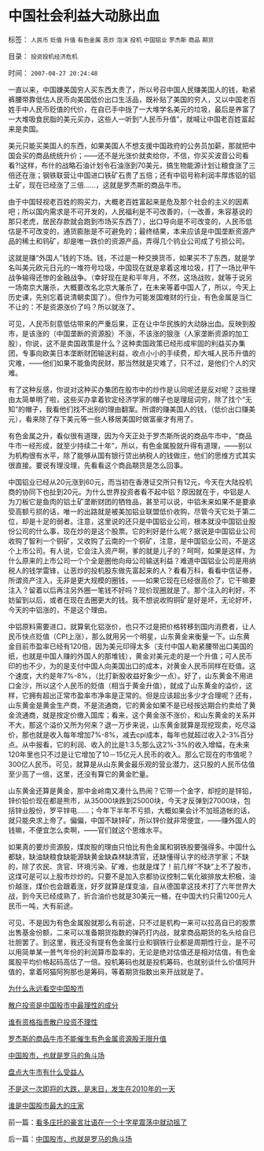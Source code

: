 # 中国社会利益大动脉出血

标签： `人民币` `贬值` `升值` `有色金属` `恶炒` `泡沫` `投机` `中国铝业` `罗杰斯` `商品` `期货` 

目录： `投资投机经济危机`

时间： `2007-08-27 20:24:48`

一直以来，中国嫌美国穷人买东西太贵了，所以号召中国人民赚美国人的钱，勒紧裤腰带靠低估人民币向美国低价出口生活品，既补贴了美国的穷人，又以中国老百姓手中人民币贬值的代价，在自已手中拢了一大堆学名美元的垃圾，最后是养富了一大堆吸食民脂的美元买办，这些人一听到“人民币升值”，就喊让中国老百姓富起来是卖国。

美元只能买美国人的东西，如果美国人不想支援中国政府的公务员加薪，那就把中国会买的商品统统升价；——还不是光涨价就卖给你，不信，你买买波音公司看看?!这样，布什的战略石油计划令石油涨到70美元，搞生物能源计划让粮食涨了三倍还在涨；钢铁联营让中国进口铁矿石贵了五倍；还有中铝号称利润丰厚炼铝的铝土矿，现在已经涨了三倍……，这就是罗杰斯的商品牛市。

由于中国轻视老百姓的购买力，大概老百姓富起来是危及那个社会的主义的因素吧；所以国内需求是不可开发的，人民福利是不可改善的，（一改善，朱容基说的那只老虎，居民存款就会跑到市场买东西了），出口导向是不可改变的，人民币低估是不可改变的，通货膨胀是不可避免的；最终结果，本来应该是中国垄断资源产品的稀土和钨矿，却是唯一跌价的资源产品，弄得几个钨业公司成了亏损公司。

这就是赚“外国人”钱的下场。钱，不过是一种交换货币，如果买不了东西，就是学名叫美元欧元日元的一堆符号垃圾，中国现在就是拿着这堆垃圾，打了一场比甲午战争输得还惨的金融战争。（幸好现在是和平年月，不然，这场战败，就等于说另一场南京大屠杀，大概要改名北京大屠杀了，在未来等着中国人了，所以，今天上历史课，先别忘着说清朝卖国了）。但作为可能发国难财的行业，有色金属是当仁不让的：不是资源涨价了吗？所以就涨了。

可见，人民币刻意低估带来的严重后果，正在让中华民族的大动脉出血。反映到股市，是该涨的（中国垄断的资源股）不涨，不该涨的狠涨（人家垄断资源的加工股），你说，这不是卖国政策是什么？这种卖国政策已经形成牢固的利益买办集团，专事向欧美日本垄断财团输送利益，收点小小的手续费，却大喊人民币升值的灾难，——他们如果不能鱼肉民财，那当然就是灾难了，只不过，是他们个人的灾难。

有了这种反感，你说对这种买办集团在股市中的炒作是认同呢还是反对呢？这些理由太简单明了啦，这些买办拿着钦定经济学家的帽子也是理屈词穷，除了找个“无知”的帽子，我看他们找不出别的理由翻案。所谓的赚美国人的钱，（低价出口赚美元），看来除了存下美元等一些人移居美国时做富豪才有用了。

有色金属之升，看似很有道理，因为今天正处于罗杰斯所说的商品牛市中，“商品牛市一经形成，就至少持续二十年”，所以，有色金属股就升得有道理，——别以为机构很有水平，除了能够从国有银行贷出纳税人的钱做庄，他们的思维方式其实很直接。要说有理没理，先看看这个商品期货是怎么回事。

中国铝业已经从20元涨到60元，而当初在香港证交所只有12元，今天在大陆投机商的协同下也扯到20元。为什么世界投资者看不起中铝？原因就在于，中铝是人为刀板它是鱼肉的铝土矿垄断财团的牺牲品，甚至可以说，中铝未来如果不是要承受高额亏损的话，唯一的出路就是被美加铝业联盟低价收购，尽管今天它处于第二位，却是十足的弱者。注意，这里说的还只是中国铝业公司，根本就没中国铝业股份公司的什么事，现在炒的是这个股票。它的利好是什么呢？据说是中国铝业公司收购了智利一个铜矿，又收购了云南的一个铜矿，注意，是中国铝业公司，不是这个上市公司。有人说，它会注入资产啊，爹的就是儿子的？呵呵，如果是这样，为什么原来的上市公司一个个全是圈他向母公司输送利益？难道中国铝业公司是用纳税人的钱学雷锋，让恶炒的投机股东做先富起来的人？看看万科，看看中信证券，所谓资产注入，无非是更大规模的圈钱，——如果它现在已经很高价了，它干嘛要注入？留着以后再注另外圈一笔钱不好吗？现价现圈就是了。那个注入的利好，不妨留到以后，或者在现在去圈更大的钱。我不想说收购铜矿是好是坏，无论好坏，今天的中铝涨的，不是这个理由。

中铝原料需要进口，就算氧化铝涨价，也只不过是把价格转移到国内消费者，让人民币快点贬值（CPI上涨），那么就用另一个明星，山东黄金来衡量一下。山东黄金目前市盈率已经有120倍，因为美元印得太多（支付中国人勒紧腰带出口美国的纸，也就是中国人赚的外国人的那堆钱），黄金对美元走的是一个升值；可人民币印的也不少，为的是支付中国人向美国出口的成本，对黄金人民币同样在贬值。这个速度，大约是年7%-8%，（比打新股收益好象少一点）。好了，山东黄金不用进口金沙，所以这个人民币的贬值（相当于黄金升值），就成了山东黄金的溢价，这样，它拥有超出正常市盈率市净率是正常的。但是应该超出多少才合理呢？还有，山东黄金是黄金生产商，不是流通商，它的黄金如果不是已经按远期合约卖给了黄金流通商，就是按定价缴入国库；看来，这个黄金涨不涨价，和山东黄金的关系并不大，那这个溢价又所为何来？退一万步来说，山东黄金就算是现挖现卖，吃尽溢价，那也就是收入每年增加7%-8%，减去cpi成本，每年也就超过收入2-3%百分点。从中报看，它的利润、收入的比是1:3.5;那么这2%-3%的收入增幅，在未来120年里也只不过是让它增加了10－15亿元人民币的收入。那么它现在的市值呢？300亿人民币。可见，就算是从山东黄金最乐观的营业潜力，这只股的人民币估值至少高了一倍，这里，还没有算它的黄金贮量。

山东黄金还算是黄金，那中金岭南又凑什么热闹？它带一个金字，却挖的是锌铅，锌价铅价现在都是熊市，从35000块跌到25000块，今天才反弹到27000块，包括锌业股份，罗平锌电……；今年下半年不亏损，大概如果会计不加班造帐的话，就只能央求上帝了。偏偏，中国不缺锌矿，所以锌价就非常便宜，——赚外国人的钱嘛，不便宜怎么卖啊，——官们就这个思维水平。

如果真的要炒资源股，煤炭股的理由只怕比有色金属和钢铁股要强得多。中国什么都缺，缺油缺粮食缺能源缺黄金缺森林缺清官，还缺懂得认字的经济学家；不缺的，除了农民、贪官、环境污染、矿难，也就是煤了！前几样“不缺”上不了股市，这煤可是可以上股市炒炒的。只要不是加入京都协议控制二氧化碳排放太积极，油价越涨，煤价也会跟着涨，好歹就算是煤变油，自从德国拿这技术打了六年世界大战，到今天已经成熟了，折合油价也就是30美元一桶，在中国大约只需1200元人民币一吨，大有前途。

可见，不是因为有色金属股就那么有前途，只不过是机构一来可以拉高自已的股票出售基金份额，二来可以准备期货指数的弹药打内战，就拿商品期货的名头给自已壮胆罢了。到这里，我还没有提有色金属行业和钢铁行业都是周期性行业，是不可以用简单某一景气年份的利润算市盈率的，无论是绝对估值还是相对估值，有色金属股平均价格起码高估了一倍。投机筹码也就是投机筹码，也就别谈什么价值阿升值的，拿着阿猫阿狗那也是筹码，等着期货指数出来开战就是了。

[为什么永远看空中国股市](../../../2007/8/26/为什么永远看空中国股市.md)

[散户投资是中国股市中最理性的成分](../../../2007/8/26/散户投资是中国股市中最理性的投资者.md)

[谁有资格指责散户投资不理性](../../../2007/8/26/谁有资格指责散户投资不理性、.md)

[罗杰斯的商品牛市不能催生有色金属资源股无限升值](../../../2007/8/27/中国社会利益大动脉出血.md)

[中国股市，也就是罗马的角斗场](../../../2007/8/28/中国股市，也就是罗马的角斗场.md)

[盘点大牛市有什么受益人](../../../2007/8/28/盘点股市有什么受益人.md)

[不是这一次即将的大跌，是末日，发生在2010年的一天](../../../2007/8/28/不是这一次即将的大跌，是末日，发生在2010年的一天.md)

[谁是中国股市最大的庄家](../../../2007/8/30/谁是中国股市最大的庄家.md)



前一篇：[看多庄托的豪言壮语在一个十字星震荡中就动摇了](../../../2007/8/27/看多庄托的豪言壮语在一个十字星震荡中就动摇了.md)

后一篇：[中国股市，也就是罗马的角斗场](../../../2007/8/28/中国股市，也就是罗马的角斗场.md)